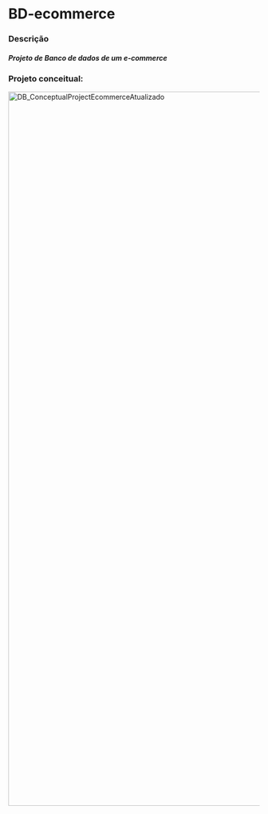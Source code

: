 # BD-ecommerce
### Descrição
##### Projeto de Banco de dados de um e-commerce
### Projeto conceitual:
<img width="895" height="1432" alt="DB_ConceptualProjectEcommerceAtualizado" src="https://github.com/user-attachments/assets/33448728-63cd-41d3-aecb-5fb51813bbdd" />

